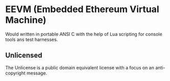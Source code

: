# EEVM (Embedded Ethereum Virtual Machine)
Would written in portable ANSI C with the help of Lua scripting for console tools ans test harnesses.

## Unlicensed
The Unlicense is a public domain equivalent license with a focus on an anti-copyright message.
